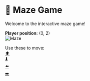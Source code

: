 # 🧩 Maze Game  
Welcome to the interactive maze game!

**Player position:** (0, 2)  
![Maze](https://recognize-instructor-criteria-other.trycloudflare.com/images/pos_0_2.png?t=1760502494851)

Use these to move:  
[⬆️](https://recognize-instructor-criteria-other.trycloudflare.com/move/0_2_w)  
[⬇️](https://recognize-instructor-criteria-other.trycloudflare.com/move/0_2_s)  
[⬅️](https://recognize-instructor-criteria-other.trycloudflare.com/move/0_2_a)  
[➡️](https://recognize-instructor-criteria-other.trycloudflare.com/move/0_2_d)
